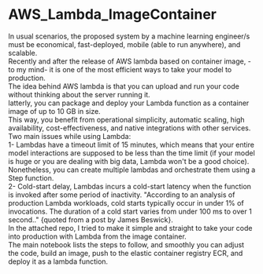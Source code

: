 # AWS_Lambda_ImageContainer
In usual scenarios, the proposed system by a machine learning engineer/s must be economical, fast-deployed, mobile (able to run anywhere), and scalable. <br>
Recently and after the release of AWS lambda based on container image, -to my mind- it is one of the most efficient ways to take your model to production.<br>
The idea behind AWS lambda is that you can upload and run your code without thinking about the server running it. <br>
latterly, you can package and deploy your Lambda function as a container image of up to 10 GB in size. <br>
This way, you benefit from operational simplicity, automatic scaling, high availability, cost-effectiveness, and native integrations with other services.<br>
Two main issues while using Lambda:<br>
1- Lambdas have a timeout limit of 15 minutes, which means that your entire model interactions are supposed to be less than the time limit (if your model is huge or you are dealing with big data, Lambda won't be a good choice). Nonetheless, you can create multiple lambdas and orchestrate them using a Step function.<br>
2- Cold-start delay, Lambdas incurs a cold-start latency when the function is invoked after some period of inactivity. "According to an analysis of production Lambda workloads, cold starts typically occur in under 1% of invocations. The duration of a cold start varies from under 100 ms to over 1 second.." {quoted from a post by James Beswick}.<br>
In the attached repo, I tried to make it simple and straight to take your code into production with Lambda from the image container. <br>
The main notebook lists the steps to follow, and smoothly you can adjust the code, build an image, push to the elastic container registry ECR, and deploy it as a lambda function.<br>
